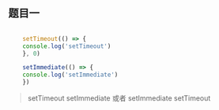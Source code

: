 ## 题目一
```javascript

    setTimeout(() => {
    console.log('setTimeout')
    }, 0)

    setImmediate(() => {
    console.log('setImmediate')
    })

```
> setTimeout
> setImmediate
或者
> setImmediate
> setTimeout